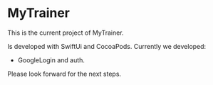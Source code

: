# MyTrainer
This is the current project of MyTrainer.

Is developed with SwiftUi and CocoaPods.
Currently we developed:
 - GoogleLogin and auth. 

Please look forward for the next steps.
